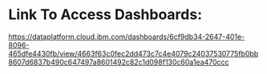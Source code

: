 # Link To Access Dashboards:
https://dataplatform.cloud.ibm.com/dashboards/6cf9db34-2647-401e-8096-465dfe4430fb/view/4663f63c0fec2dd473c7c4e4079c24037530775fb0bb8607d6837b490c647497a8601492c82c1d098f130c60a1ea470ccc
